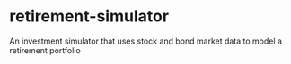 # retirement-simulator
An investment simulator that uses stock and bond market data to model a retirement portfolio
